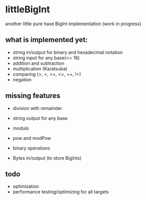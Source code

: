 # littleBigInt
another little pure haxe BigInt implementation (work in progress)


## what is implemented yet:

- string in/output for binary and hexadecimal notation
- string input for any base(<= 16)
- addition and subtraction
- multiplication (Karatsuba)
- comparing (>, <, >=, <=, ==, !=)
- negation


## missing features

- division with remainder
- string output for any base
- modulo
- pow and modPow
- binary operations

- Bytes in/output (to store BigInts)


## todo

- optimization
- performance testing/optimizing for all targets